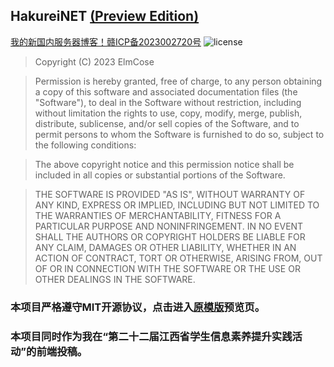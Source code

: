 ## HakureiNET [(Preview Edition)](https://github.com/DiodeCN/HakureiNET-Fronted)
[我的新国内服务器博客！赣ICP备2023002720号](https://elmcose.cn/ "我的新国内服务器博客！赣ICP备2023002720号")
![license](https://img.shields.io/badge/license-MIT-blue.svg)
> Copyright (C) 2023 ElmCose

> Permission is hereby granted, free of charge, to any person obtaining a copy of this software and associated documentation files (the "Software"), to deal in the Software without restriction, including without limitation the rights to use, copy, modify, merge, publish, distribute, sublicense, and/or sell copies of the Software, and to permit persons to whom the Software is furnished to do so, subject to the following conditions:

> The above copyright notice and this permission notice shall be included in all copies or substantial portions of the Software.

> THE SOFTWARE IS PROVIDED "AS IS", WITHOUT WARRANTY OF ANY KIND, EXPRESS OR IMPLIED, INCLUDING BUT NOT LIMITED TO THE WARRANTIES OF MERCHANTABILITY, FITNESS FOR A PARTICULAR PURPOSE AND NONINFRINGEMENT. IN NO EVENT SHALL THE AUTHORS OR COPYRIGHT HOLDERS BE LIABLE FOR ANY CLAIM, DAMAGES OR OTHER LIABILITY, WHETHER IN AN ACTION OF CONTRACT, TORT OR OTHERWISE, ARISING FROM, OUT OF OR IN CONNECTION WITH THE SOFTWARE OR THE USE OR OTHER DEALINGS IN THE SOFTWARE.


### 本项目严格遵守MIT开源协议，点击进入[原模版](https://minimal-kit-react.vercel.app/ "原模版")预览页。
### 本项目同时作为我在“第二十二届江西省学生信息素养提升实践活动”的前端投稿。